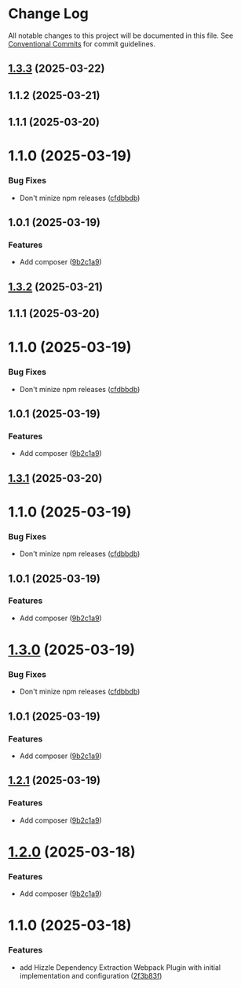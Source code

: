 # Change Log

All notable changes to this project will be documented in this file.
See [Conventional Commits](https://conventionalcommits.org) for commit guidelines.

## [1.3.3](https://github.com/hizzle-co/hizzle/compare/@hizzlewp/dependency-extraction-webpack-plugin@1.1.0...@hizzlewp/dependency-extraction-webpack-plugin@1.3.3) (2025-03-22)

## 1.1.2 (2025-03-21)

## 1.1.1 (2025-03-20)

# 1.1.0 (2025-03-19)

### Bug Fixes

- Don't minize npm releases ([cfdbbdb](https://github.com/hizzle-co/hizzle/commit/cfdbbdbf70ba971cf4b507bffa6f404378991b76))

## 1.0.1 (2025-03-19)

### Features

- Add composer ([9b2c1a9](https://github.com/hizzle-co/hizzle/commit/9b2c1a94a414d9d49a9460661ab0a5056283c387))

## [1.3.2](https://github.com/hizzle-co/hizzle/compare/@hizzlewp/dependency-extraction-webpack-plugin@1.1.0...@hizzlewp/dependency-extraction-webpack-plugin@1.3.2) (2025-03-21)

## 1.1.1 (2025-03-20)

# 1.1.0 (2025-03-19)

### Bug Fixes

- Don't minize npm releases ([cfdbbdb](https://github.com/hizzle-co/hizzle/commit/cfdbbdbf70ba971cf4b507bffa6f404378991b76))

## 1.0.1 (2025-03-19)

### Features

- Add composer ([9b2c1a9](https://github.com/hizzle-co/hizzle/commit/9b2c1a94a414d9d49a9460661ab0a5056283c387))

## [1.3.1](https://github.com/hizzle-co/hizzle/compare/@hizzlewp/dependency-extraction-webpack-plugin@1.1.0...@hizzlewp/dependency-extraction-webpack-plugin@1.3.1) (2025-03-20)

# 1.1.0 (2025-03-19)

### Bug Fixes

- Don't minize npm releases ([cfdbbdb](https://github.com/hizzle-co/hizzle/commit/cfdbbdbf70ba971cf4b507bffa6f404378991b76))

## 1.0.1 (2025-03-19)

### Features

- Add composer ([9b2c1a9](https://github.com/hizzle-co/hizzle/commit/9b2c1a94a414d9d49a9460661ab0a5056283c387))

# [1.3.0](https://github.com/hizzle-co/hizzle/compare/@hizzlewp/dependency-extraction-webpack-plugin@1.1.0...@hizzlewp/dependency-extraction-webpack-plugin@1.3.0) (2025-03-19)

### Bug Fixes

- Don't minize npm releases ([cfdbbdb](https://github.com/hizzle-co/hizzle/commit/cfdbbdbf70ba971cf4b507bffa6f404378991b76))

## 1.0.1 (2025-03-19)

### Features

- Add composer ([9b2c1a9](https://github.com/hizzle-co/hizzle/commit/9b2c1a94a414d9d49a9460661ab0a5056283c387))

## [1.2.1](https://github.com/hizzle-co/hizzle/compare/@hizzlewp/dependency-extraction-webpack-plugin@1.1.0...@hizzlewp/dependency-extraction-webpack-plugin@1.2.1) (2025-03-19)

### Features

- Add composer ([9b2c1a9](https://github.com/hizzle-co/hizzle/commit/9b2c1a94a414d9d49a9460661ab0a5056283c387))

# [1.2.0](https://github.com/hizzle-co/hizzle/compare/@hizzlewp/dependency-extraction-webpack-plugin@1.1.0...@hizzlewp/dependency-extraction-webpack-plugin@1.2.0) (2025-03-18)

### Features

- Add composer ([9b2c1a9](https://github.com/hizzle-co/hizzle/commit/9b2c1a94a414d9d49a9460661ab0a5056283c387))

# 1.1.0 (2025-03-18)

### Features

- add Hizzle Dependency Extraction Webpack Plugin with initial implementation and configuration ([2f3b83f](https://github.com/hizzle-co/hizzle/commit/2f3b83f547c3f7a32bbd2f21c986cb1c7132d673))
